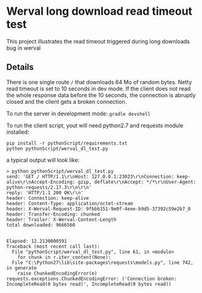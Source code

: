 # Werval long download read timeout test

This project illustrates the read timeout triggered during long downloads bug in werval

## Details

There is one single route `/` that downloads 64 Mo of random bytes.
Netty read timeout is set to 10 seconds in dev mode.
If the client does not read the whole response data before the 10 seconds, the connection is abruptly closed and the client gets a broken connection.

To run the server in development mode: `gradle devshell`

To run the client script, yout will need python2.7 and requests module installed:

```
pip install -r pythonScript/requirements.txt
python pythonScript/werval_dl_test.py
```

a typical output will look like:

```
> python pythonScript/werval_dl_test.py
send: 'GET / HTTP/1.1\r\nHost: 127.0.0.1:23023\r\nConnection: keep-alive\r\nAccept-Encoding: gzip, deflate\r\nAccept: */*\r\nUser-Agent: python-requests/2.17.3\r\n\r\n'
reply: 'HTTP/1.1 200 OK\r\n'
header: Connection: keep-alive
header: Content-Type: application/octet-stream
header: X-Werval-Request-ID: 9fbbb151-9e0f-4eee-b9d5-37392c59e2b7_0
header: Transfer-Encoding: chunked
header: Trailer: X-Werval-Content-Length
total downloaded: 9666560


Elapsed: 12.2130000591
Traceback (most recent call last):
  File "pythonScript/werval_dl_test.py", line 61, in <module>
    for chunk in r.iter_content(None):
  File "C:\Python27\lib\site-packages\requests\models.py", line 742, in generate
    raise ChunkedEncodingError(e)
requests.exceptions.ChunkedEncodingError: ('Connection broken: IncompleteRead(0 bytes read)', IncompleteRead(0 bytes read))
```